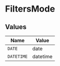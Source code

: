 # FiltersMode


## Values

| Name       | Value      |
| ---------- | ---------- |
| `DATE`     | date       |
| `DATETIME` | datetime   |